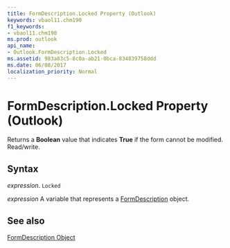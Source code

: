 ```yaml
---
title: FormDescription.Locked Property (Outlook)
keywords: vbaol11.chm190
f1_keywords:
- vbaol11.chm190
ms.prod: outlook
api_name:
- Outlook.FormDescription.Locked
ms.assetid: 983a83c5-8c0a-ab21-0bca-834839758ddd
ms.date: 06/08/2017
localization_priority: Normal
---
```



# FormDescription.Locked Property (Outlook)

Returns a  **Boolean** value that indicates **True** if the form cannot be modified. Read/write.


## Syntax

_expression_. `Locked`

_expression_ A variable that represents a [FormDescription](./Outlook.FormDescription.md) object.


## See also


[FormDescription Object](Outlook.FormDescription.md)

